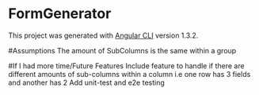# FormGenerator

This project was generated with [Angular CLI](https://github.com/angular/angular-cli) version 1.3.2.

#Assumptions
The amount of SubColumns is the same within a group

#If I had more time/Future Features
Include feature to handle if there are different amounts of sub-columns within a column i.e one row has 3 fields and another has 2
Add unit-test and e2e testing
